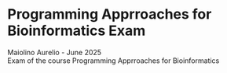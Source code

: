 # Programming Apprroaches for Bioinformatics Exam
Maiolino Aurelio - June 2025 \
Exam of the course Programming Apprroaches for Bioinformatics
